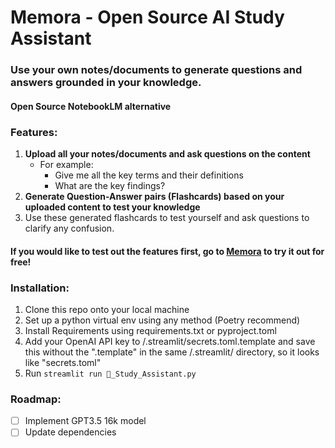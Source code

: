 # Memora - Open Source AI Study Assistant

### Use your own notes/documents to generate questions and answers grounded in your knowledge.

#### Open Source NotebookLM alternative

### Features:

1. **Upload all your notes/documents and ask questions on the content**
   * For example:
     - Give me all the key terms and their definitions
     - What are the key findings?
2. **Generate Question-Answer pairs (Flashcards) based on your uploaded content to test your knowledge**
3. Use these generated flashcards to test yourself and ask questions to clarify any confusion.

#### If you would like to test out the features first, go to [Memora](https://memora.page "https://memora.page") to try it out for free!

### Installation:

1. Clone this repo onto your local machine
2. Set up a python virtual env using any method (Poetry recommend)
3. Install Requirements using requirements.txt or pyproject.toml
4. Add your OpenAI API key to /.streamlit/secrets.toml.template and save this without the ".template" in the same /.streamlit/ directory, so it looks like "secrets.toml"
5. Run `streamlit run 📖_Study_Assistant.py `

### Roadmap:

* [ ] Implement GPT3.5 16k model
* [ ] Update dependencies
